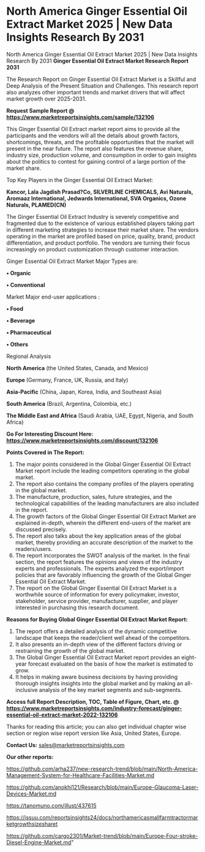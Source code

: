 # North America Ginger Essential Oil Extract Market 2025 | New Data Insights Research By 2031
North America Ginger Essential Oil Extract Market 2025 | New Data Insights Research By 2031
<strong>Ginger Essential Oil Extract Market Research Report 2031</strong>

The Research Report on Ginger Essential Oil Extract Market is a Skillful and Deep Analysis of the Present Situation and Challenges. This research report also analyzes other important trends and market drivers that will affect market growth over 2025-2031.

<strong>Request Sample Report @ <a href=https://www.marketreportsinsights.com/sample/132106>https://www.marketreportsinsights.com/sample/132106</a></strong>

This Ginger Essential Oil Extract market report aims to provide all the participants and the vendors will all the details about growth factors, shortcomings, threats, and the profitable opportunities that the market will present in the near future. The report also features the revenue share, industry size, production volume, and consumption in order to gain insights about the politics to contest for gaining control of a large portion of the market share.

Top Key Players in the Ginger Essential Oil Extract Market:

<strong>Kancor, Lala Jagdish Prasad?Co, SILVERLINE CHEMICALS, Avi Naturals, Aromaaz International, Jedwards International, SVA Organics, Ozone Naturals, PLAMED(CN)</strong>

The Ginger Essential Oil Extract Industry is severely competitive and fragmented due to the existence of various established players taking part in different marketing strategies to increase their market share. The vendors operating in the market are profiled based on price, quality, brand, product differentiation, and product portfolio. The vendors are turning their focus increasingly on product customization through customer interaction.

Ginger Essential Oil Extract Market Major Types are:

<strong>• Organic

• Conventional</strong>

Market Major end-user applications :

<strong>• Food

• Beverage

• Pharmaceutical

• Others</strong>

Regional Analysis

</u><strong><b>North America</b></strong> (the United States, Canada, and Mexico)

<strong><b>Europe </b></strong>(Germany, France, UK, Russia, and Italy)

<strong><b>Asia-Pacific</b></strong> (China, Japan, Korea, India, and Southeast Asia)

<strong><b>South America</b></strong> (Brazil, Argentina, Colombia, etc.)

<strong><b>The Middle East and Africa</b></strong> (Saudi Arabia, UAE, Egypt, Nigeria, and South Africa)

<strong>Go For Interesting Discount Here: <a href=https://www.marketreportsinsights.com/discount/132106>https://www.marketreportsinsights.com/discount/132106</a></strong>

<strong>Points Covered in The Report:</strong>
<ol>
  <li>The major points considered in the Global Ginger Essential Oil Extract Market report include the leading competitors operating in the global market.</li>
  <li>The report also contains the company profiles of the players operating in the global market.</li>
  <li>The manufacture, production, sales, future strategies, and the technological capabilities of the leading manufacturers are also included in the report.</li>
  <li>The growth factors of the Global Ginger Essential Oil Extract Market are explained in-depth, wherein the different end-users of the market are discussed precisely.</li>
  <li>The report also talks about the key application areas of the global market, thereby providing an accurate description of the market to the readers/users.</li>
  <li>The report incorporates the SWOT analysis of the market. In the final section, the report features the opinions and views of the industry experts and professionals. The experts analyzed the export/import policies that are favorably influencing the growth of the Global Ginger Essential Oil Extract Market.</li>
  <li>The report on the Global Ginger Essential Oil Extract Market is a worthwhile source of information for every policymaker, investor, stakeholder, service provider, manufacturer, supplier, and player interested in purchasing this research document.</li>
</ol>
<strong>Reasons for Buying Global Ginger Essential Oil Extract Market Report:</strong>

<ol>
  <li>The report offers a detailed analysis of the dynamic competitive landscape that keeps the reader/client well ahead of the competitors.</li>
  <li>It also presents an in-depth view of the different factors driving or restraining the growth of the global market.</li>
  <li>The Global Ginger Essential Oil Extract Market report provides an eight-year forecast evaluated on the basis of how the market is estimated to grow.</li>
  <li>It helps in making aware business decisions by having providing thorough insights insights into the global market and by making an all-inclusive analysis of the key market segments and sub-segments.</li>
</ol>
<strong>Access full Report Description, TOC, Table of Figure, Chart, etc. @ <a href=https://www.marketreportsinsights.com/industry-forecast/ginger-essential-oil-extract-market-2022-132106>https://www.marketreportsinsights.com/industry-forecast/ginger-essential-oil-extract-market-2022-132106</a></strong>


Thanks for reading this article; you can also get individual chapter wise section or region wise report version like Asia, United States, Europe.

<strong>Contact Us:</strong>
sales@marketreportsinsights.com

<strong>Our other reports:</strong>

<a href=https://github.com/arha237/new-research-trend/blob/main/North-America-Management-System-for-Healthcare-Facilities-Market.md>https://github.com/arha237/new-research-trend/blob/main/North-America-Management-System-for-Healthcare-Facilities-Market.md</a>

<a href=https://github.com/anokhi121/Research/blob/main/Europe-Glaucoma-Laser-Devices-Market.md>https://github.com/anokhi121/Research/blob/main/Europe-Glaucoma-Laser-Devices-Market.md</a>

<a href=https://tanomuno.com/illust/437615>https://tanomuno.com/illust/437615</a>

<a href=https://issuu.com/reportsinsights24/docs/northamericasmallfarmtractormarketgrowthsizesharet>https://issuu.com/reportsinsights24/docs/northamericasmallfarmtractormarketgrowthsizesharet</a>

<a href=https://github.com/cargo2301/Market-trend/blob/main/Europe-Four-stroke-Diesel-Engine-Market.md>https://github.com/cargo2301/Market-trend/blob/main/Europe-Four-stroke-Diesel-Engine-Market.md</a>"
